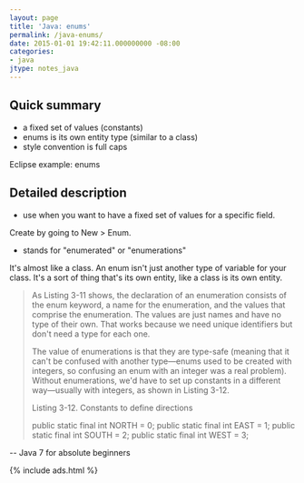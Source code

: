 ```yaml
---
layout: page
title: 'Java: enums'
permalink: /java-enums/
date: 2015-01-01 19:42:11.000000000 -08:00
categories:
- java
jtype: notes_java
---
```


## Quick summary

* a fixed set of values (constants)
* enums is its own entity type (similar to a class)
* style convention is full caps

Eclipse example: enums

## Detailed description

* use when you want to have a fixed set of values for a specific field.

Create by going to New > Enum.

* stands for "enumerated" or "enumerations"

It's almost like a class. An enum isn't just another type of variable for your class. It's a sort of thing that's its own entity, like a class is its own entity.

> As Listing 3-11 shows, the declaration of an enumeration consists of the enum keyword, a name for the enumeration, and the values that comprise the enumeration. The values are just names and have no type of their own. That works because we need unique identifiers but don't need a type for each one.
>
> The value of enumerations is that they are type-safe (meaning that it can't be confused with another type—enums used to be created with integers, so confusing an enum with an integer was a real problem). Without enumerations, we'd have to set up constants in a different way—usually with integers, as shown in Listing 3-12.
>
> Listing 3-12\. Constants to define directions
>
> public static final int NORTH = 0;
>  public static final int EAST = 1;
>  public static final int SOUTH = 2;
>  public static final int WEST = 3;

-- Java 7 for absolute beginners

{% include ads.html %}
